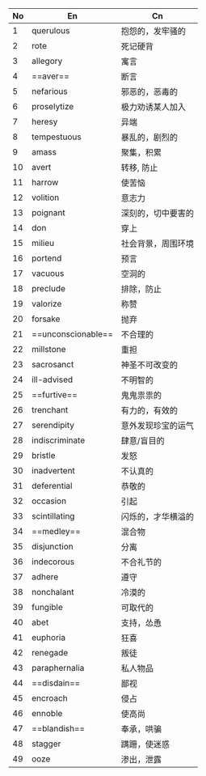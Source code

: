 
| No  | En                 | Cn        |
| --- | ------------------ | --------- |
| 1   | querulous          | 抱怨的，发牢骚的  |
| 2   | rote               | 死记硬背      |
| 3   | allegory           | 寓言        |
| 4   | ==aver==           | 断言        |
| 5   | nefarious          | 邪恶的，恶毒的   |
| 6   | proselytize        | 极力劝诱某人加入  |
| 7   | heresy             | 异端        |
| 8   | tempestuous        | 暴乱的，剧烈的   |
| 9   | amass              | 聚集，积累     |
| 10  | avert              | 转移, 防止    |
| 11  | harrow             | 使苦恼       |
| 12  | volition           | 意志力       |
| 13  | poignant           | 深刻的，切中要害的 |
| 14  | don                | 穿上        |
| 15  | milieu             | 社会背景，周围环境 |
| 16  | portend            | 预言        |
| 17  | vacuous            | 空洞的       |
| 18  | preclude           | 排除，防止     |
| 19  | valorize           | 称赞        |
| 20  | forsake            | 抛弃        |
| 21  | ==unconscionable== | 不合理的      |
| 22  | millstone          | 重担        |
| 23  | sacrosanct         | 神圣不可改变的   |
| 24  | ill-advised        | 不明智的      |
| 25  | ==furtive==        | 鬼鬼祟祟的     |
| 26  | trenchant          | 有力的，有效的   |
| 27  | serendipity        | 意外发现珍宝的运气 |
| 28  | indiscriminate     | 肆意/盲目的    |
| 29  | bristle            | 发怒        |
| 30  | inadvertent        | 不认真的      |
| 31  | deferential        | 恭敬的       |
| 32  | occasion           | 引起        |
| 33  | scintillating      | 闪烁的，才华横溢的 |
| 34  | ==medley==         | 混合物       |
| 35  | disjunction        | 分离        |
| 36  | indecorous         | 不合礼节的     |
| 37  | adhere             | 遵守        |
| 38  | nonchalant         | 冷漠的       |
| 39  | fungible           | 可取代的      |
| 40  | abet               | 支持，怂恿     |
| 41  | euphoria           | 狂喜        |
| 42  | renegade           | 叛徒        |
| 43  | paraphernalia      | 私人物品      |
| 44  | ==disdain==        | 鄙视        |
| 45  | encroach           | 侵占        |
| 46  | ennoble            | 使高尚       |
| 47  | ==blandish==       | 奉承，哄骗     |
| 48  | stagger            | 蹒跚，使迷惑    |
| 49  | ooze               | 渗出，泄露     |
